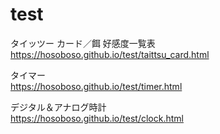 # test

タイッツー カード／餌 好感度一覧表  
https://hosoboso.github.io/test/taittsu_card.html  
  
タイマー  
https://hosoboso.github.io/test/timer.html  
  
デジタル＆アナログ時計  
https://hosoboso.github.io/test/clock.html
